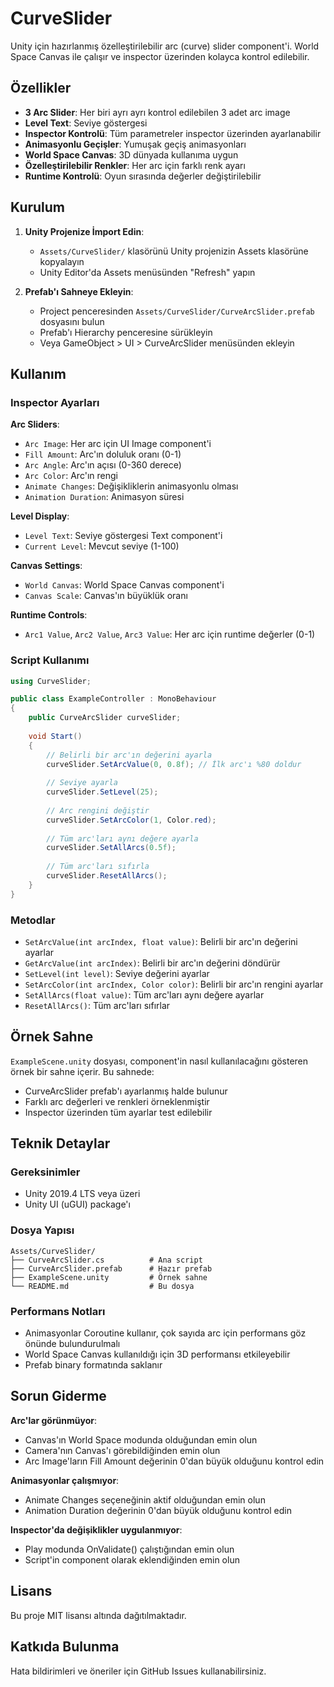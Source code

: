 # CurveSlider

Unity için hazırlanmış özelleştirilebilir arc (curve) slider component'i. World Space Canvas ile çalışır ve inspector üzerinden kolayca kontrol edilebilir.

## Özellikler

- **3 Arc Slider**: Her biri ayrı ayrı kontrol edilebilen 3 adet arc image
- **Level Text**: Seviye göstergesi
- **Inspector Kontrolü**: Tüm parametreler inspector üzerinden ayarlanabilir
- **Animasyonlu Geçişler**: Yumuşak geçiş animasyonları
- **World Space Canvas**: 3D dünyada kullanıma uygun
- **Özelleştirilebilir Renkler**: Her arc için farklı renk ayarı
- **Runtime Kontrolü**: Oyun sırasında değerler değiştirilebilir

## Kurulum

1. **Unity Projenize İmport Edin**:
   - `Assets/CurveSlider/` klasörünü Unity projenizin Assets klasörüne kopyalayın
   - Unity Editor'da Assets menüsünden "Refresh" yapın

2. **Prefab'ı Sahneye Ekleyin**:
   - Project penceresinden `Assets/CurveSlider/CurveArcSlider.prefab` dosyasını bulun
   - Prefab'ı Hierarchy penceresine sürükleyin
   - Veya GameObject > UI > CurveArcSlider menüsünden ekleyin

## Kullanım

### Inspector Ayarları

**Arc Sliders**:
- `Arc Image`: Her arc için UI Image component'i
- `Fill Amount`: Arc'ın doluluk oranı (0-1)
- `Arc Angle`: Arc'ın açısı (0-360 derece)
- `Arc Color`: Arc'ın rengi
- `Animate Changes`: Değişikliklerin animasyonlu olması
- `Animation Duration`: Animasyon süresi

**Level Display**:
- `Level Text`: Seviye göstergesi Text component'i
- `Current Level`: Mevcut seviye (1-100)

**Canvas Settings**:
- `World Canvas`: World Space Canvas component'i
- `Canvas Scale`: Canvas'ın büyüklük oranı

**Runtime Controls**:
- `Arc1 Value`, `Arc2 Value`, `Arc3 Value`: Her arc için runtime değerler (0-1)

### Script Kullanımı

```csharp
using CurveSlider;

public class ExampleController : MonoBehaviour
{
    public CurveArcSlider curveSlider;
    
    void Start()
    {
        // Belirli bir arc'ın değerini ayarla
        curveSlider.SetArcValue(0, 0.8f); // İlk arc'ı %80 doldur
        
        // Seviye ayarla
        curveSlider.SetLevel(25);
        
        // Arc rengini değiştir
        curveSlider.SetArcColor(1, Color.red);
        
        // Tüm arc'ları aynı değere ayarla
        curveSlider.SetAllArcs(0.5f);
        
        // Tüm arc'ları sıfırla
        curveSlider.ResetAllArcs();
    }
}
```

### Metodlar

- `SetArcValue(int arcIndex, float value)`: Belirli bir arc'ın değerini ayarlar
- `GetArcValue(int arcIndex)`: Belirli bir arc'ın değerini döndürür
- `SetLevel(int level)`: Seviye değerini ayarlar
- `SetArcColor(int arcIndex, Color color)`: Belirli bir arc'ın rengini ayarlar
- `SetAllArcs(float value)`: Tüm arc'ları aynı değere ayarlar
- `ResetAllArcs()`: Tüm arc'ları sıfırlar

## Örnek Sahne

`ExampleScene.unity` dosyası, component'in nasıl kullanılacağını gösteren örnek bir sahne içerir. Bu sahnede:

- CurveArcSlider prefab'ı ayarlanmış halde bulunur
- Farklı arc değerleri ve renkleri örneklenmiştir
- Inspector üzerinden tüm ayarlar test edilebilir

## Teknik Detaylar

### Gereksinimler
- Unity 2019.4 LTS veya üzeri
- Unity UI (uGUI) package'ı

### Dosya Yapısı
```
Assets/CurveSlider/
├── CurveArcSlider.cs          # Ana script
├── CurveArcSlider.prefab      # Hazır prefab
├── ExampleScene.unity         # Örnek sahne
└── README.md                  # Bu dosya
```

### Performans Notları
- Animasyonlar Coroutine kullanır, çok sayıda arc için performans göz önünde bulundurulmalı
- World Space Canvas kullanıldığı için 3D performansı etkileyebilir
- Prefab binary formatında saklanır

## Sorun Giderme

**Arc'lar görünmüyor**:
- Canvas'ın World Space modunda olduğundan emin olun
- Camera'nın Canvas'ı görebildiğinden emin olun
- Arc Image'ların Fill Amount değerinin 0'dan büyük olduğunu kontrol edin

**Animasyonlar çalışmıyor**:
- Animate Changes seçeneğinin aktif olduğundan emin olun
- Animation Duration değerinin 0'dan büyük olduğunu kontrol edin

**Inspector'da değişiklikler uygulanmıyor**:
- Play modunda OnValidate() çalıştığından emin olun
- Script'in component olarak eklendiğinden emin olun

## Lisans

Bu proje MIT lisansı altında dağıtılmaktadır.

## Katkıda Bulunma

Hata bildirimleri ve öneriler için GitHub Issues kullanabilirsiniz.